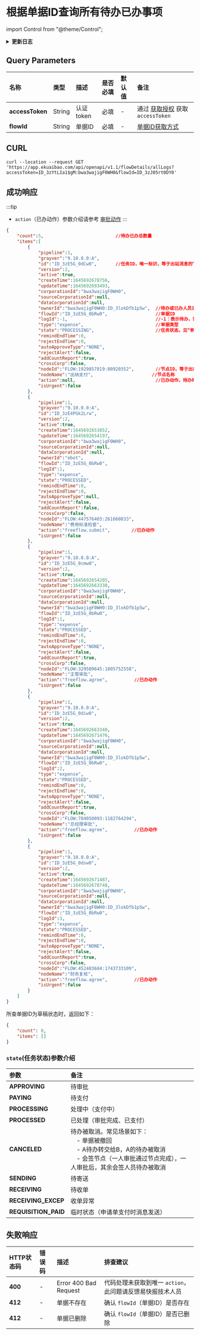 # 根据单据ID查询所有待办已办事项

import Control from "@theme/Control";

<Control
method="GET"
url="/api/openapi/v1.1/flowDetails/allLogs"
/>

<details>
  <summary><b>更新日志</b></summary>
  <div>

  [**1.7.2**](/docs/open-api/notice/update-log#172) -> 🐞 修复了待办任务自动同意时，接口报错 **HTTP 400** 的BUG。<br/>
  [**1.7.0**](/docs/open-api/notice/update-log#170) -> 🚀 接口升级 `v1.1` 版本，**成功响应** 中新增了 `action`（已办动作）参数。<br/>
  [**1.2.0**](/docs/open-api/notice/update-log#120) -> 🆕 新增了本接口。<br/>

  </div>
</details>

## Query Parameters

| 名称 | 类型 | 描述 | 是否必填 | 默认值 | 备注 |
| :--- | :--- | :--- | :--- |:--- | :--- |
| **accessToken** | String  | 认证token    | 必填 | - | 通过 [获取授权](/docs/open-api/getting-started/auth) 获取 `accessToken` |
| **flowId**      | String  | 单据ID       | 必填 | - | [单据ID获取方式](/docs/open-api/flows/question-answer#问题一) |

## CURL
```shell
curl --location --request GET 'https://app.ekuaibao.com/api/openapi/v1.1/flowDetails/allLogs?accessToken=ID_3zYtLIa1$gM:bwa3wajigF0WH0&flowId=ID_3zJ05rt0DY0'
```

## 成功响应
:::tip
- `action`（已办动作）参数介绍请参考 [审批动作](/docs/open-api/flows/forms-state#审批动作审批日志中-action-字段)
:::

```json
{
    "count":5,                           //待办已办总数量
    "items":[
        {
            "pipeline":1,
            "grayver":"9.10.0.0:A",
            "id":"ID_3zE5G_0dCw0",       //任务ID，唯一标识，等于出站消息的“待办ID”（backlogId）
            "version":2,
            "active":true,
            "createTime":1645692678756,
            "updateTime":1645692693493,
            "corporationId":"bwa3wajigF0WH0",
            "sourceCorporationId":null,
            "dataCorporationId":null,
            "ownerId":"bwa3wajigF0WH0:ID_3lokDfb1p5w",  //待办或已办人员ID
            "flowId":"ID_3zE5G_0bRw0",                  //单据ID
            "logId":-1,                                 //-1：表示待办，需配合 state 使用，非-1：表示已办
            "type":"expense",                           //单据类型
            "state":"PROCESSING",                       //任务状态，见“参数介绍”。
            "remindEndTime":0,
            "rejectEndTime":0,
            "autoApproveType":"NONE",
            "rejectAlert":false,
            "addCountReport":true,
            "crossCorp":false,
            "nodeId":"FLOW:1929857819:80920352",        //节点ID，等于出站消息的“节点ID”（nodeId）
            "nodeName":"出纳支付",                      //节点名称
            "action":null,                              //已办动作，待办时返回 null 
            "isUrgent":false
        },
        {
            "pipeline":1,
            "grayver":"9.10.0.0:A",
            "id":"ID_3zE4PGk2Lrw",
            "version":2,
            "active":true,
            "createTime":1645692653852,
            "updateTime":1645692654197,
            "corporationId":"bwa3wajigF0WH0",
            "sourceCorporationId":null,
            "dataCorporationId":null,
            "ownerId":"ebot",
            "flowId":"ID_3zE5G_0bRw0",
            "logId":1,
            "type":"expense",
            "state":"PROCESSED",
            "remindEndTime":0,
            "rejectEndTime":0,
            "autoApproveType":null,
            "rejectAlert":false,
            "addCountReport":false,
            "crossCorp":false,
            "nodeId":"FLOW:447576403:261660833",
            "nodeName":"费用标准检查",
            "action":"freeflow.submit",        //已办动作
            "isUrgent":false
        },
        {
            "pipeline":1,
            "grayver":"9.10.0.0:A",
            "id":"ID_3zE5G_0cmw0",
            "version":2,
            "active":true,
            "createTime":1645692654205,
            "updateTime":1645692663330,
            "corporationId":"bwa3wajigF0WH0",
            "sourceCorporationId":null,
            "dataCorporationId":null,
            "ownerId":"bwa3wajigF0WH0:ID_3lokDfb1p5w",
            "flowId":"ID_3zE5G_0bRw0",
            "logId":1,
            "type":"expense",
            "state":"PROCESSED",
            "remindEndTime":0,
            "rejectEndTime":0,
            "autoApproveType":"NONE",
            "rejectAlert":false,
            "addCountReport":true,
            "crossCorp":false,
            "nodeId":"FLOW:329509645:1805752558",
            "nodeName":"主管审批",
            "action":"freeflow.agree",          //已办动作
            "isUrgent":false
        },
        {
            "pipeline":1,
            "grayver":"9.10.0.0:A",
            "id":"ID_3zE5G_0diw0",
            "version":2,
            "active":true,
            "createTime":1645692663340,
            "updateTime":1645692671476,
            "corporationId":"bwa3wajigF0WH0",
            "sourceCorporationId":null,
            "dataCorporationId":null,
            "ownerId":"bwa3wajigF0WH0:ID_3lokDfb1p5w",
            "flowId":"ID_3zE5G_0bRw0",
            "logId":2,
            "type":"expense",
            "state":"PROCESSED",
            "remindEndTime":0,
            "rejectEndTime":0,
            "autoApproveType":"NONE",
            "rejectAlert":false,
            "addCountReport":true,
            "crossCorp":false,
            "nodeId":"FLOW:784050093:1182764294",
            "nodeName":"总经理审批",
            "action":"freeflow.agree",          //已办动作
            "isUrgent":false
        },
        {
            "pipeline":1,
            "grayver":"9.10.0.0:A",
            "id":"ID_3zE5G_0dsw0",
            "version":2,
            "active":true,
            "createTime":1645692671487,
            "updateTime":1645692678748,
            "corporationId":"bwa3wajigF0WH0",
            "sourceCorporationId":null,
            "dataCorporationId":null,
            "ownerId":"bwa3wajigF0WH0:ID_3lokDfb1p5w",
            "flowId":"ID_3zE5G_0bRw0",
            "logId":3,
            "type":"expense",
            "state":"PROCESSED",
            "remindEndTime":0,
            "rejectEndTime":0,
            "autoApproveType":"NONE",
            "rejectAlert":false,
            "addCountReport":true,
            "crossCorp":false,
            "nodeId":"FLOW:452403684:1743733109",
            "nodeName":"财务复核",
            "action":"freeflow.agree",          //已办动作
            "isUrgent":false
        }
    ]
}
```

所查单据ID为草稿状态时，返回如下：
```json
{
    "count": 0,
    "items": []
}
```

### `state`(任务状态)参数介绍
| 参数  | 备注 |
| :--- | :--- |
| **APPROVING**  | 待审批 |
| **PAYING**     | 待支付 |
| **PROCESSING** | 处理中（支付中） |
| **PROCESSED**  | 已处理（审批完成、已支付） |
| **CANCELED**   | 待办被取消。常见场景如下：<br/>&emsp;- 单据被撤回<br/>&emsp;- A待办转交给B，A的待办被取消<br/>&emsp;- 会签节点（一人审批通过节点完成），一人审批后，其余会签人员待办被取消 |
| **SENDING**    | 待寄送 |
| **RECEIVING**  | 待收单 |
| **RECEIVING_EXCEP**  | 收单异常 |
| **REQUISITION_PAID** | 临时状态（申请单支付时消息发送） |

## 失败响应
| HTTP状态码 | 错误码 | 描述 | 排查建议 |
| :--- | :--- | :--- | :--- |
| **400** | - | Error 400 Bad Request | 代码处理未获取到唯一 `action`，此问题请反馈易快报技术人员 | 
| **412** | - | 单据不存在 | 确认 `flowId`（单据ID）是否存在 | 
| **412** | - | 单据已删除 | 确认 `flowId`（单据ID）是否已删除 | 

